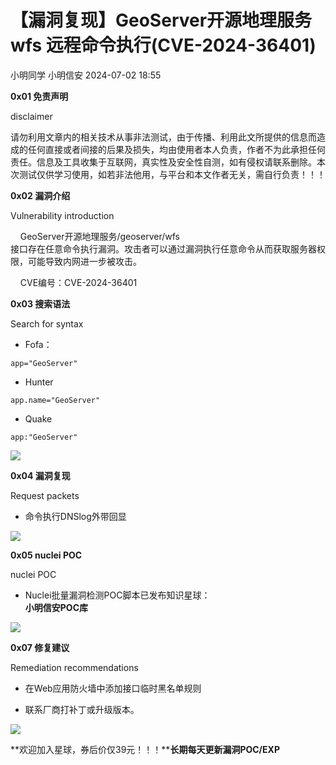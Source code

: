 #  【漏洞复现】GeoServer开源地理服务 wfs 远程命令执行(CVE-2024-36401)   
小明同学  小明信安   2024-07-02 18:55  
  
**0x01 免责声明**  
  
disclaimer  
  
请勿利用文章内的相关技术从事非法测试，由于传播、利用此文所提供的信息而造成的任何直接或者间接的后果及损失，均由使用者本人负责，作者不为此承担任何责任。信息及工具收集于互联网，真实性及安全性自测，如有侵权请联系删除。本次测试仅供学习使用，如若非法他用，与平台和本文作者无关，需自行负责！！！  
  
**0x02 漏洞介绍**  
  
Vulnerability introduction  
  
    GeoServer开源地理服务/geoserver/wfs  
接口存在任意命令执行漏洞。攻击者可以通过漏洞执行任意命令从而获取服务器权限，可能导致内网进一步被攻击。     
  
    CVE编号：CVE-2024-36401  
  
**0x03 搜索语法**  
  
Search for syntax  
  
- Fofa：  
  
  
```
app="GeoServer"
```  
  
- Hunter  
  
  
```
app.name="GeoServer"
```  
  
- Quake  
  
  
```
app:"GeoServer"
```  
  
![](https://mmbiz.qpic.cn/sz_mmbiz_png/WfB6o4vicwSJfDBcZkalMjyhA0ZdQqyZURlsBgz6T6ryt6LiasicaMZyMvxibMo6iaolXBZkmq3M6NsILVW44Qf5fFg/640?wx_fmt=other&from=appmsg&tp=webp&wxfrom=5&wx_lazy=1&wx_co=1 "")  
  
**0x04 漏洞复现**  
  
Request packets  
  
- 命令执行DNSlog外带回显  
  
![](https://mmbiz.qpic.cn/sz_mmbiz_png/WfB6o4vicwSLvvFShmakvQr64q2V0mMWiaseZfYvWbhrd5lR6tkZJuZbv1vRicAmfViaZGw09pjoNs7wbdkhFhib9Og/640?wx_fmt=png&from=appmsg "")  
  
  
  
**0x05 nuclei POC**  
  
nuclei POC  
  
- Nuclei批量漏洞检测POC脚本已发布知识星球：  
**小明信安POC库**  
  
![](https://mmbiz.qpic.cn/sz_mmbiz_png/WfB6o4vicwSLvvFShmakvQr64q2V0mMWia4vHBTmnb4JZyPWibQ1NicoHMnNSUzlR34iaxib93gT1uSkayrj6n4NarAA/640?wx_fmt=png&from=appmsg "")  
  
  
**0x07 修复建议**  
  
Remediation recommendations  
  
- 在Web应用防火墙中添加接口临时黑名单规则  
  
- 联系厂商打补丁或升级版本。  
  
  
  
  
![](https://mmbiz.qpic.cn/sz_mmbiz_png/WfB6o4vicwSKPg3iaOJwc8bpPHXxAI4Asyv1AiaL5MrLSodbBtGObiccGu5Vp3E0O5hg6ibaquk6IbfPlwXjJ7A5vBg/640?wx_fmt=png&from=appmsg "")  
  
  
**欢迎加入星球，券后价仅39元！！！****长期每天更新漏洞POC/EXP**  
  
